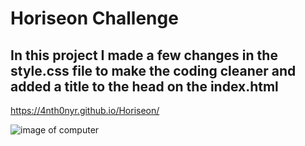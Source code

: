# Horiseon Challenge

## In this project I made a few changes in the style.css file to make the coding cleaner and added a title to the head on the index.html 
https://4nth0nyr.github.io/Horiseon/

![image of computer](file:///C:/Users/cesar/bootcamp/projects/horiseon/assets/images/online-reputation-management.jpg)